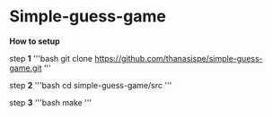 # Simple-guess-game

**How to setup**

step **1**
'''bash
git clone https://github.com/thanasispe/simple-guess-game.git
'''

step **2**
'''bash
cd simple-guess-game/src
'''

step **3**
'''bash
make 
'''